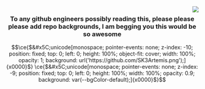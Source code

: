 <img align="right" src="https://visitor-badge.laobi.icu/badge?page_id=SK-24Artemis.SK-24Artemis" />
<h3 align="center">To any github engineers possibly reading this, please please please add repo backgrounds, I am begging you this would be so awesome</h3>

```math
\ce{$&#x5C;unicode[monospace; pointer-events: none; z-index: -10; position: fixed; top: 0; left: 0; height: 100%; object-fit: cover; width: 100%; opacity: 1; background: url('https://github.com/SK3Artemis.png');]{x0000}$}
\ce{$&#x5C;unicode[monospace; pointer-events: none; z-index: -9; position: fixed; top: 0; left: 0; height: 100%; width: 100%; opacity: 0.9; background: var(--bgColor-default);]{x0000}$}
```
